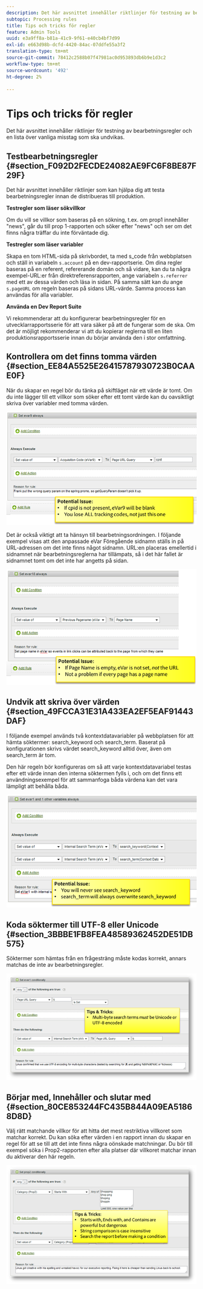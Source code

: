 ```yaml
---
description: Det här avsnittet innehåller riktlinjer för testning av bearbetningsregler och en lista över vanliga misstag som ska undvikas.
subtopic: Processing rules
title: Tips och tricks för regler
feature: Admin Tools
uuid: e3a9ff8a-b81a-41c9-9f61-e40cb4bf7d99
exl-id: e663d98b-dcfd-4420-84ac-07ddfe55a3f2
translation-type: tm+mt
source-git-commit: 78412c2588b07f47981ac0d953893db6b9e1d3c2
workflow-type: tm+mt
source-wordcount: '492'
ht-degree: 2%

---
```


# Tips och tricks för regler

Det här avsnittet innehåller riktlinjer för testning av bearbetningsregler och en lista över vanliga misstag som ska undvikas.

## Testbearbetningsregler {#section_F092D2FECDE24082AE9FC6F8BE87F29F}

Det här avsnittet innehåller riktlinjer som kan hjälpa dig att testa bearbetningsregler innan de distribueras till produktion.

**Testregler som läser sökvillkor**

Om du vill se villkor som baseras på en sökning, t.ex. om prop1 innehåller &quot;news&quot;, går du till prop 1-rapporten och söker efter &quot;news&quot; och ser om det finns några träffar du inte förväntade dig.

**Testregler som läser variabler**

Skapa en tom HTML-sida på skrivbordet, ta med s_code från webbplatsen och ställ in variabeln `s.account` på en dev-rapportserie. Om dina regler baseras på en referent, refererande domän och så vidare, kan du ta några exempel-URL:er från direktreferensrapporten, ange variabeln `s.referrer` med ett av dessa värden och läsa in sidan. På samma sätt kan du ange `s.pageURL` om regeln baseras på sidans URL-värde. Samma process kan användas för alla variabler.

**Använda en Dev Report Suite**

Vi rekommenderar att du konfigurerar bearbetningsregler för en utvecklarrapportsserie för att vara säker på att de fungerar som de ska. Om det är möjligt rekommenderar vi att du kopierar reglerna till en liten produktionsrapportsserie innan du börjar använda den i stor omfattning.

## Kontrollera om det finns tomma värden {#section_EE84A5525E26415787930723B0CAAE0F}

När du skapar en regel bör du tänka på skiftläget när ett värde är tomt. Om du inte lägger till ett villkor som söker efter ett tomt värde kan du oavsiktligt skriva över variabler med tomma värden.

![](assets/tips-set-value-acquisition-code.png)

Det är också viktigt att ta hänsyn till bearbetningsordningen. I följande exempel visas att den anpassade eVar Föregående sidnamn ställs in på URL-adressen om det inte finns något sidnamn. URL:en placeras emellertid i sidnamnet när bearbetningsreglerna har tillämpats, så i det här fallet är sidnamnet tomt om det inte har angetts på sidan.

![](assets/tips-copy-page-name-to-evar.png)

## Undvik att skriva över värden {#section_49FCCA31E31A433EA2EF5EAF91443DAF}

I följande exempel används två kontextdatavariabler på webbplatsen för att hämta söktermer: search_keyword och search_term. Baserat på konfigurationen skrivs värdet search_keyword alltid över, även om search_term är tom.

Den här regeln bör konfigureras om så att varje kontextdatavariabel testas efter ett värde innan den interna söktermen fylls i, och om det finns ett användningsexempel för att sammanfoga båda värdena kan det vara lämpligt att behålla båda.

![](assets/tips-search-keyword.png)

## Koda söktermer till UTF-8 eller Unicode {#section_3BBBE1FB8FEA48589362452DE51DB575}

Söktermer som hämtas från en frågesträng måste kodas korrekt, annars matchas de inte av bearbetningsregler.

![](assets/tips-multibyte.png)

## Börjar med, Innehåller och slutar med {#section_80CE853244FC435B844A09EA51868D8D}

Välj rätt matchande villkor för att hitta det mest restriktiva villkoret som matchar korrekt. Du kan söka efter värden i en rapport innan du skapar en regel för att se till att det inte finns några oönskade matchningar. Du bör till exempel söka i Prop2-rapporten efter alla platser där villkoret matchar innan du aktiverar den här regeln.

![](assets/tips-startswith.png)
